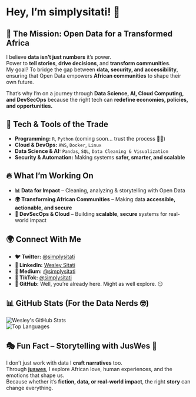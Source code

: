# Hey, I’m  simplysitati! 👋  

## 🎯 The Mission: Open Data for a Transformed Africa  
I believe **data isn’t just numbers** it’s power.  
Power to **tell stories**, **drive decisions**, and **transform communities**.  
My goal? To bridge the gap between **data, security, and accessibility**, ensuring that Open Data empowers **African communities** to shape their own future.  

That’s why I’m on a journey through **Data Science, AI, Cloud Computing, and DevSecOps** because the right tech can **redefine economies, policies, and opportunities.**  

## 🔧 Tech & Tools of the Trade  
- **Programming:** `R`, `Python` (coming soon... trust the process 🤞🏾)  
- **Cloud & DevOps:** `AWS`, `Docker`, `Linux`  
- **Data Science & AI:** `Pandas`, `SQL`, `Data Cleaning & Visualization`  
- **Security & Automation:** Making systems **safer, smarter, and scalable**  

## 🔥 What I’m Working On  
- **📊 Data for Impact** – Cleaning, analyzing & storytelling with Open Data  
- **🌍 Transforming African Communities** – Making data **accessible, actionable, and secure**  
- **🔐 DevSecOps & Cloud** – Building **scalable**, **secure** systems for real-world impact  

## 🌍 Connect With Me  
- **🐦 Twitter:** [@simplysitati](https://twitter.com/simplysitati)  
- **💼 LinkedIn:** [Wesley Sitati](https://www.linkedin.com/in/wesley-sitati/)  
- **📝 Medium:** [@simplysitati](https://medium.com/@simplysitati)  
- **🎵 TikTok:** [@simplysitati](https://www.tiktok.com/@simplysitati?lang=en)  
- **👀 GitHub:** Well, you’re already here. Might as well explore. 😏  

## 📊 GitHub Stats (For the Data Nerds 🤓)  
![Wesley's GitHub Stats](https://github-readme-stats.vercel.app/api?username=simplysitati&show_icons=true&theme=radical)  
![Top Languages](https://github-readme-stats.vercel.app/api/top-langs/?username=simplysitati&layout=compact&theme=radical)  

## 🎭 Fun Fact – Storytelling with JusWes 📖  
I don’t just work with data I **craft narratives** too.  
Through [**juswes**](https://www.tiktok.com/@_juswes), I explore African love, human experiences, and the emotions that shape us.  
Because whether it’s **fiction, data, or real-world impact**, the right **story** can change everything.  
